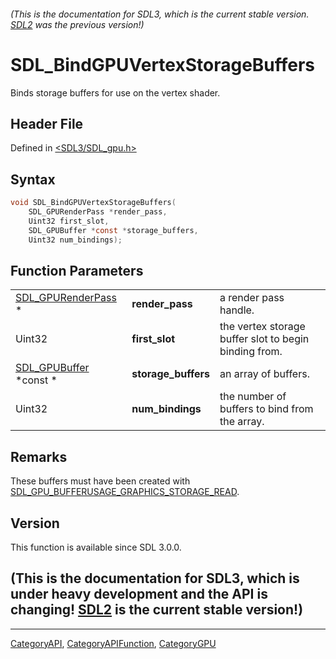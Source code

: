 ###### (This is the documentation for SDL3, which is the current stable version. [SDL2](https://wiki.libsdl.org/SDL2/) was the previous version!)
# SDL_BindGPUVertexStorageBuffers

Binds storage buffers for use on the vertex shader.

## Header File

Defined in [<SDL3/SDL_gpu.h>](https://github.com/libsdl-org/SDL/blob/main/include/SDL3/SDL_gpu.h)

## Syntax

```c
void SDL_BindGPUVertexStorageBuffers(
    SDL_GPURenderPass *render_pass,
    Uint32 first_slot,
    SDL_GPUBuffer *const *storage_buffers,
    Uint32 num_bindings);
```

## Function Parameters

|                                          |                     |                                                       |
| ---------------------------------------- | ------------------- | ----------------------------------------------------- |
| [SDL_GPURenderPass](SDL_GPURenderPass) * | **render_pass**     | a render pass handle.                                 |
| Uint32                                   | **first_slot**      | the vertex storage buffer slot to begin binding from. |
| [SDL_GPUBuffer](SDL_GPUBuffer) *const *  | **storage_buffers** | an array of buffers.                                  |
| Uint32                                   | **num_bindings**    | the number of buffers to bind from the array.         |

## Remarks

These buffers must have been created with
[SDL_GPU_BUFFERUSAGE_GRAPHICS_STORAGE_READ](SDL_GPU_BUFFERUSAGE_GRAPHICS_STORAGE_READ).

## Version

This function is available since SDL 3.0.0.

## (This is the documentation for SDL3, which is under heavy development and the API is changing! [SDL2](https://wiki.libsdl.org/SDL2/) is the current stable version!)



----
[CategoryAPI](CategoryAPI), [CategoryAPIFunction](CategoryAPIFunction), [CategoryGPU](CategoryGPU)

